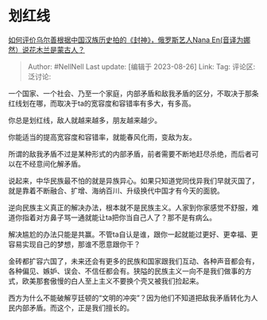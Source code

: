 # 划红线
[如何评价乌尔善根据中国汉族历史拍的《封神》，俄罗斯艺人Nana En(音译为娜然）说花木兰是蒙古人？](https://www.zhihu.com/question/618277078/answer/3183342353)

> Author: #NellNell
> Last update: [编辑于 2023-08-26]
> Link:
> Tag:
> 评论区:
> 泛讨论:

一个国家、一个社会、乃至一个家庭，内部矛盾和敌我矛盾的区分，不取决于那条红线划在哪，而取决于ta的宽容度和容错率有多大，有多高。

你总是划红线，敌人就越来越多，朋友越来越少。

你能适当的提高宽容度和容错率，就能春风化雨，变敌为友。

所谓的敌我矛盾不过是某种形式的内部矛盾，前者需要不断地赶尽杀绝，而后者可以在不经意间化解矛盾。

说起来，中华民族最不怕的就是异族异心。如果只知道党同伐异我们早就灭国了，就是靠着不断融合、扩增、海纳百川、升级换代中国才有今天的面貌。

逆向民族主义真正的解决办法，根本就不是民族主义。人家到你家感觉不舒服，难道你指着对方鼻子骂一通就能让ta把你当自己人了？那不是有病么。

解决尴尬的办法只能是共赢。不管ta自认是谁，跟你一起就能过更好、更幸福、更容易实现自己的梦想，那谁不愿意跟你干？

金砖都扩容六国了，未来还会有更多的民族和国家跟我们互动、各种声音都会有，各种偏见、嫉妒、误会、不信任都会有。狭隘的民族主义一向不是我们做事的方式，欧美那套傲慢的白人至上主义不要换个壳又被我们捡起来。

西方为什么不能破解亨廷顿的“文明的冲突”？因为他们不知道把敌我矛盾转化为人民内部矛盾。而这个，正是我们擅长的。
